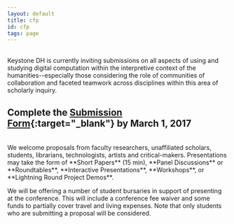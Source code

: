 ```yaml
---
layout: default
title: cfp
id: cfp
tags: page
---
```


<br/>
Keystone DH is currently inviting submissions on all aspects of using and studying digital computation within the interpretive context of the humanities--especially those considering the role of communities of collaboration and faceted teamwork across disciplines within this area of scholarly inquiry.
<br/>

## Complete the [Submission Form](https://goo.gl/forms/4UEJxLsn8XatkC773){:target="_blank"} by March 1, 2017

<br/>
We welcome proposals from faculty researchers, unaffiliated scholars, students, librarians, technologists, artists and critical-makers. Presentations may take the form of **Short Papers** (15 min), **Panel Discussions** or **Roundtables**, **Interactive Presentations**, **Workshops**, or **Lightning Round Project Demos**.

We will be offering a number of student bursaries in support of presenting at the conference. This will include a conference fee waiver and some funds to partially cover travel and living expenses. Note that only students who are submitting a proposal will be considered. 